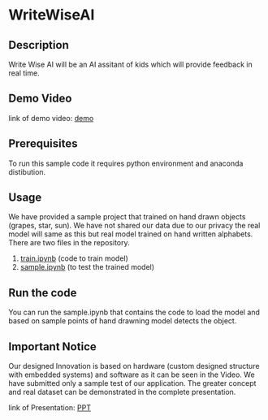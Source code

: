 # WriteWiseAI
## Description
Write Wise AI will be an AI assitant of kids which will provide feedback in real time.
## Demo Video
link of demo video: [demo](https://drive.google.com/file/d/108MlqKiVGaRNrKKTQc3KFVOlDI8ceSXN/view?usp=sharing)

## Prerequisites
To run this sample code it requires python environment and anaconda distibution.
## Usage
We have provided a sample project that trained on hand drawn objects (grapes, star, sun). We have not shared our data due to our privacy the real model will same as this but real model trained on hand written alphabets. 
There are two files in the repository.
1. [train.ipynb](https://github.com/SyedHassan-Ali/WriteWiseAI/blob/main/train.ipynb) (code to train model)
2. [sample.ipynb](https://github.com/SyedHassan-Ali/WriteWiseAI/blob/main/sample.ipynb) (to test the trained model)
## Run the code
You can run the sample.ipynb that contains the code to load the model and based on sample points of hand drawning model detects the object. 

## Important Notice

Our designed Innovation is based on hardware (custom designed structure with embedded systems) and software as it can be seen in the Video. 
We have submitted only a sample test of our application. The greater concept and real dataset can be demonstrated in the complete presentation.

link of Presentation: [PPT](https://docs.google.com/presentation/d/1tntHTXcatEnuOtWyUn3VKYTivlC_dQye/edit?usp=sharing&ouid=112305823605117978207&rtpof=true&sd=true)

